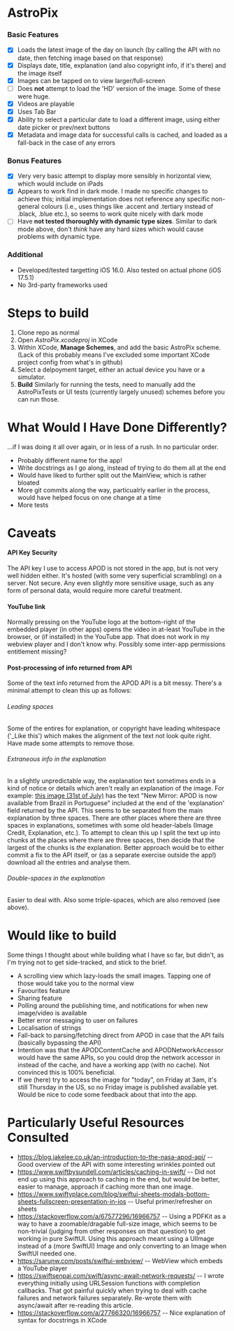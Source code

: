 # AstroPix

### Basic Features
* [x] Loads the latest image of the day on launch (by calling the API with no date, then fetching image based on that response)
* [x] Displays date, title, explanation (and also copyright info, if it's there) and the image itself
* [x] Images can be tapped on to view larger/full-screen
* [ ] Does **not** attempt to load the 'HD' version of the image. Some of these were huge.
* [x] Videos are playable
* [x] Uses Tab Bar
* [x] Ability to select a particular date to load a different image, using either date picker or prev/next buttons
* [x] Metadata and image data for successful calls is cached, and loaded as a fall-back in the case of any errors

### Bonus Features
* [x] Very very basic attempt to display more sensibly in horizontal view, which would include on iPads
* [x] Appears to work find in dark mode. I made no specific changes to achieve this; initial implementation does not reference any specific non-general colours (i.e., uses things like .accent and .tertiary instead of .black, .blue etc.), so seems to work quite nicely with dark mode
* [ ] Have **not tested thoroughly with dynamic type sizes**. Similar to dark mode above, don't *think* have any hard sizes which would cause problems with dynamic type.

### Additional
* Developed/tested targetting iOS 16.0. Also tested on actual phone (iOS 17.5.1)
* No 3rd-party frameworks used

# Steps to build
1. Clone repo as normal
2. Open *AstroPix.xcodeproj* in XCode
3. Within XCode, **Manage Schemes**, and add the basic AstroPix scheme. (Lack of this probably means I've excluded some important XCode project config from what's in github)
4. Select a delpoyment target, either an actual device you have or a simulator.
5. **Build**
Similarly for running the tests, need to manually add the AstroPixTests or UI tests (currently largely unused) schemes before you can run those.

# What Would I Have Done Differently?
...if I was doing it all over again, or in less of a rush. In no particular order.
* Probably different name for the app!
* Write docstrings as I go along, instead of trying to do them all at the end
* Would have liked to further split out the MainView, which is rather bloated
* More git commits along the way, particualrly earlier in the process, would have helped focus on one change at a time
* More tests

# Caveats
#### API Key Security
The API key I use to access APOD is not stored in the app, but is not very well hidden either. It's hosted (with some very superficial scrambling) on a server. Not secure. Any even slightly more sensitive usage, such as any form of personal data, would require more careful treatment.

#### YouTube link
Normally pressing on the YouTube logo at the bottom-right of the embedded player (in other apps) opens the video in at-least YouTube in the browser, or (if installed) in the YouTube app. That does not work in my webview player and I don't know why. Possibly some inter-app permissions entitlement missing?

#### Post-processing of info returned from API
Some of the text info returned from the APOD API is a bit messy. There's a minimal attempt to clean this up as follows:
###### Leading spaces
Some of the entires for explanation, or copyright have leading whitespace ('_Like this') which makes the alignment of the text not look quite right. Have made some attempts to remove those.
###### Extraneous info in the explanation
In a slightly unpredictable way, the explanation text sometimes ends in a kind of notice or details which aren't really an explanation of the image. For example: [this image (31st of July)](https://apod.nasa.gov/apod/ap240731.html) has the text "New Mirror: APOD is now available from Brazil in Portuguese" included at the end of the 'explanation' field returned by the API. This seems to be separated from the main explanation by three spaces. There are other places where there are three spaces in explanations, sometimes with some old header-labels (Image Credit, Explanation, etc.). To attempt to clean this up I split the text up into chunks at the places where there are three spaces, then decide that the largest of the chunks is *the* explanation. Better approach would be to either commit a fix to the API itself, or (as a separate exercise outside the app!) download all the entries and analyse them.
###### Double-spaces in the explanation
Easier to deal with. Also some triple-spaces, which are also removed (see above).

# Would like to build
Some things I thought about while building what I have so far, but didn't, as I'm trying not to get side-tracked, and stick to the brief.

* A scrolling view which lazy-loads the small images. Tapping one of those would take you to the normal view
* Favourites feature
* Sharing feature
* Polling around the publishing time, and notifications for when new image/video is available
* Better error messaging to user on failures
* Localisation of strings
* Fall-back to parsing/fetching direct from APOD in case that the API fails (basically bypassing the API)
* Intention was that the APODContentCache and APODNetworkAccessor would have the same APIs, so you could drop the network accessor in instead of the cache, and have a working app (with no cache). Not convinced this is 100% beneficial.
* If we (here) try to access the image for "today", on Friday at 3am, it's still Thursday in the US, so no Friday image is published available yet. Would be nice to code some feedback about that into the app.

# Particularly Useful Resources Consulted
* https://blog.jakelee.co.uk/an-introduction-to-the-nasa-apod-api/ -- Good overview of the API with some interesting wrinkles pointed out
* https://www.swiftbysundell.com/articles/caching-in-swift/ -- Did not end up using this approach to caching in the end, but would be better, easier to manage, approach if caching more than one image.
* https://www.swiftyplace.com/blog/swiftui-sheets-modals-bottom-sheets-fullscreen-presentation-in-ios -- Useful primer/refresher on sheets
* https://stackoverflow.com/a/67577296/16966757 -- Using a PDFKit as a way to have a zoomable/dragable full-size image, which seems to be non-trivial (judging from other responses on that question) to get working in pure SwiftUI. Using this approach meant using a UIImage instead of a (more SwiftUI) Image and only converting to an Image when SwiftUI needed one.
* https://sarunw.com/posts/swiftui-webview/ -- WebView which embeds a YouTube player
* https://swiftsenpai.com/swift/async-await-network-requests/ -- I wrote everything initially using URLSession functions with completion callbacks. That got painful quickly when trying to deal with cache failures and network failures separately. Re-wrote them with async/await after re-reading this article.
* https://stackoverflow.com/a/27766320/16966757 -- Nice explanation of syntax for docstrings in XCode

